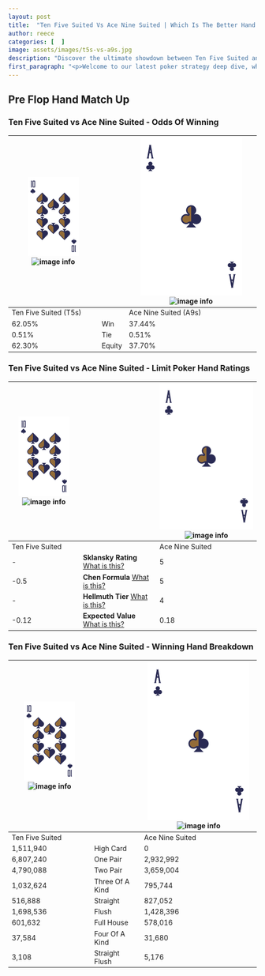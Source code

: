 ```yaml
---
layout: post
title:  "Ten Five Suited Vs Ace Nine Suited | Which Is The Better Hand In Poker? A Complete Guide"
author: reece
categories: [  ]
image: assets/images/t5s-vs-a9s.jpg
description: "Discover the ultimate showdown between Ten Five Suited and Ace Nine Suited in poker! Uncover the odds, strategies, and scenarios where one hand triumphs over the other. Get ready to up your poker game with this thrilling analysis."
first_paragraph: "<p>Welcome to our latest poker strategy deep dive, where we're pitting two distinct hands against each other in a high-stakes showdown: Ten Five Suited vs Ace Nine Suited.</p><p>In the dynamic world of poker, every decision counts, and knowing which hand holds the upper hand is key to your success at the table.</p><p>In this article, we'll dissect these two hands, explore the scenarios where one dominates the other, and equip you with the knowledge to make strategic choices that can tip the odds in your favor.</p><p>Get ready to unravel the intriguing dynamics of these poker hands and elevate your game to new heights.</p>"
---
```




[comment]: # (sp0)

## Pre Flop Hand Match Up

<div class="table hand-ratings" markdown="1"> 



### Ten Five Suited vs Ace Nine Suited - Odds Of Winning


    
| ![image info](assets/images/hand1/T.png) ![image info](assets/images/hand1/5s.png) |  | ![image info](assets/images/hand2/A.png) ![image info](assets/images/hand2/9s.png) |
| -------- | -------- | -------- |
| Ten Five Suited (T5s) |  | Ace Nine Suited (A9s) |
| 62.05% | Win | 37.44% |
| 0.51% | Tie | 0.51% |
| 62.30% | Equity | 37.70% |




[comment]: # (sp1)



### Ten Five Suited vs Ace Nine Suited - Limit Poker Hand Ratings


    
| ![image info](assets/images/hand1/T.png) ![image info](assets/images/hand1/5s.png) |  | ![image info](assets/images/hand2/A.png) ![image info](assets/images/hand2/9s.png) |
| -------- | -------- | -------- |
| Ten Five Suited |  | Ace Nine Suited |
| - | **Sklansky Rating** [What is this?](/sklansky-rating-explained) | 5 |
| -0.5 | **Chen Formula** [What is this?](/chen-formula-explained) | 5 |
| - | **Hellmuth Tier** [What is this?](/Hellmuth-tier-explained) | 4 |
| -0.12 | **Expected Value** [What is this?](/expected-value-explained) | 0.18 |




[comment]: # (sp2)



### Ten Five Suited vs Ace Nine Suited - Winning Hand Breakdown


    
| ![image info](assets/images/hand1/T.png) ![image info](assets/images/hand1/5s.png) |  | ![image info](assets/images/hand2/A.png) ![image info](assets/images/hand2/9s.png) |
| -------- | -------- | -------- |
| Ten Five Suited |  | Ace Nine Suited |
| 1,511,940 | High Card | 0 |
| 6,807,240 | One Pair | 2,932,992 |
| 4,790,088 | Two Pair | 3,659,004 |
| 1,032,624 | Three Of A Kind | 795,744 |
| 516,888 | Straight | 827,052 |
| 1,698,536 | Flush | 1,428,396 |
| 601,632 | Full House | 578,016 |
| 37,584 | Four Of A Kind | 31,680 |
| 3,108 | Straight Flush | 5,176 |




[comment]: # (sp3)



</div>

[comment]: # (sp4)



[comment]: # (sp5)

